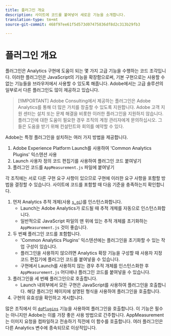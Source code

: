 ```yaml
---
title: 플러그인 개요
description: 사이트에 코드를 붙여넣어 새로운 기능을 소개합니다.
translation-type: tm+mt
source-git-commit: 468f97ee61f5d573d07475836df8d2c313b29fb3

---
```



# 플러그인 개요

플러그인은 Analytics 구현에 도움이 되는 몇 가지 고급 기능을 수행하는 코드 조각입니다. 이러한 플러그인은 JavaScript의 기능을 확장함으로써, 기본 구현으로는 사용할 수 없는 기능들을 브라우저에서 사용할 수 있도록 해줍니다. Adobe에서는 고급 솔루션의 일부로서 다른 플러그인도 많이 제공하고 있습니다.

> [!IMPORTANT] Adobe Consulting에서 제공하는 플러그인은 Adobe Analytics를 통해 더 많은 가치를 창출할 수 있도록 지원합니다. Adobe 고객 지원 센터는 설치 또는 문제 해결을 비롯한 이러한 플러그인을 지원하지 않습니다. 플러그인에 대한 도움이 필요한 경우 조직의 계정 관리자에게 문의하십시오. 그들은 도움을 받기 위해 컨설턴트와 회의를 예약할 수 있다.

Adobe는 특정 플러그인을 설치하는 여러 가지 방법을 제공합니다.

1. Adobe Experience Platform Launch를 사용하여 &#39;Common Analytics Plugins&#39; 익스텐션 사용
2. Launch 사용자 정의 코드 편집기를 사용하여 플러그인 코드 붙여넣기
3. 플러그인 코드를 `AppMeasurement.js` 파일에 붙여넣기

각 조직에는 서로 다른 구현 요구 사항이 있으므로 구현에 이러한 요구 사항을 포함할 방법을 결정할 수 있습니다. 사이트에 코드를 포함할 때 다음 기준을 충족하는지 확인합니다.

1. 먼저 Analytics 추적 개체(사용 [`s_gi`](../functions/s-gi.md))를 인스턴스화합니다.
   * Launch는 Adobe Analytics가 로드될 때 추적 개체를 자동으로 인스턴스화합니다.
   * 일반적으로 JavaScript 파일의 맨 위에 있는 추적 개체를 초기화하는 `AppMeasurement.js` 것이 좋습니다.
2. 두 번째 플러그인 코드를 포함합니다.
   * &#39;Common Analytics Plugins&#39; 익스텐션에는 플러그인을 초기화할 수 있는 작업 구성이 있습니다.
   * 플러그인을 사용하지 않으려면 Analytics 확장 기능을 구성할 때 사용자 지정 코드 편집기에 플러그인 코드를 붙여넣을 수 있습니다.
   * 구현에서 Launch를 사용하지 않는 경우 추적 개체를 인스턴스화한 후 `AppMeasurement.js` 어디에나 플러그인 코드를 붙여넣을 수 있습니다.
3. 플러그인을 세 번째 플러그인으로 호출합니다.
   * Launch 내외부에서 모든 구현은 JavaScript를 사용하여 플러그인을 호출합니다. 해당 플러그인 페이지에 설명된 형식을 사용하여 플러그인을 호출합니다.
4. 구현의 유효성을 확인하고 게시합니다.

많은 조직에서 이 [`doPlugins`](../functions/doplugins.md) 기능을 사용하여 플러그인을 호출합니다. 이 기능은 필수는 아니지만 Adobe는 이를 가장 좋은 사용 방법으로 간주합니다. AppMeasurement는 이미지 요청을 컴파일하고 전송하기 직전에 이 함수를 호출합니다. 여러 플러그인은 다른 Analytics 변수에 종속되므로 이상적입니다.
